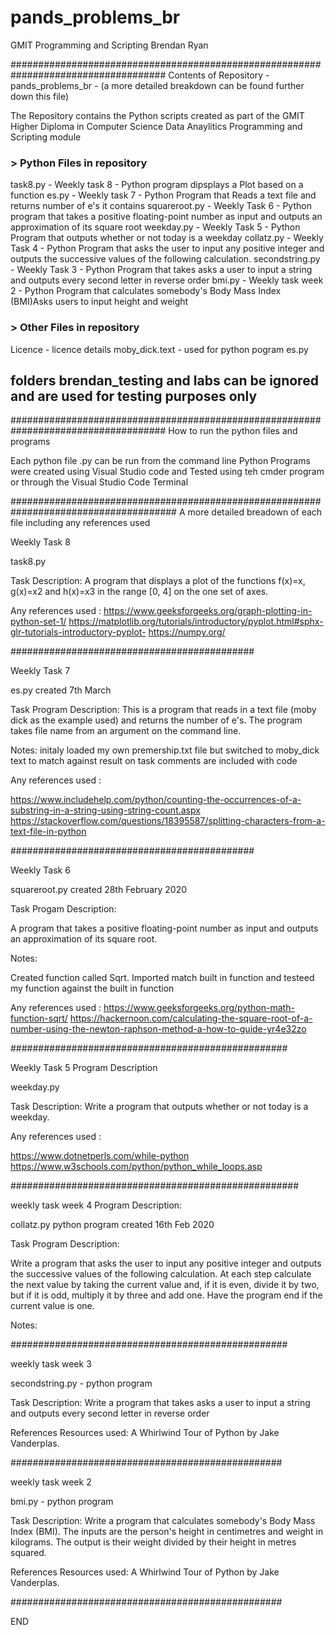 # pands_problems_br
GMIT Programming and Scripting
Brendan Ryan

#################################################################################### 
Contents of Repository - pands_problems_br - (a more detailed breakdown can be found further down this file)

The Repository contains the Python scripts created as part of the GMIT Higher Diploma in Computer Science Data Anaylitics
Programming and Scripting module


### > Python Files in repository
task8.py -  Weekly task 8 - Python program dipsplays a Plot based on a function
es.py  -  Weekly task 7 - Python Program that Reads a text file and returns number of e's it contains
squareroot.py - Weekly Task 6 - Python program that takes a positive floating-point number as input and outputs an approximation of its square root
weekday.py - Weekly Task 5 - Python Program that outputs whether or not today is a weekday
collatz.py -  Weekly Task 4 - Python Program that asks the user to input any positive integer and outputs the successive values 
of the following calculation.
secondstring.py  - Weekly Task 3 - Python Program that takes asks a user to input a string and outputs every second letter in reverse order
bmi.py - Weekly task week 2 - Python Program that calculates somebody's Body Mass Index (BMI)Asks users to input height and weight

### > Other Files in repository
Licence - licence details
moby_dick.text - used for python pogram es.py

## folders brendan_testing and labs can be ignored and are used for testing purposes only




####################################################################################
How to run the python files and programs

Each python file .py can be run from the command line
Python Programs were created using Visual Studio code and Tested using teh cmder program or through the Visual Studio Code Terminal



######################################################################################
A more detailed breadown of each file including any references used 


Weekly Task 8

task8.py

Task Description: A program that displays a plot of the functions f(x)=x, g(x)=x2 and h(x)=x3 in the range [0, 4] on the one set of axes. 


Any references used :
https://www.geeksforgeeks.org/graph-plotting-in-python-set-1/
https://matplotlib.org/tutorials/introductory/pyplot.html#sphx-glr-tutorials-introductory-pyplot-
https://numpy.org/

############################################


Weekly Task 7

es.py created 7th March 

Task Program Description: This is a program that reads in a text file (moby dick as the example used) and returns the number of e's. The program takes
file name from an argument on the command line.

Notes:
initaly loaded my own premership.txt file but switched to moby_dick text to match against result on task
comments are included with code

Any references used :

https://www.includehelp.com/python/counting-the-occurrences-of-a-substring-in-a-string-using-string-count.aspx
https://stackoverflow.com/questions/18395587/splitting-characters-from-a-text-file-in-python

############################################

Weekly Task 6

squareroot.py created 28th February 2020

Task Progam Description:

A program that takes a positive floating-point number as input and outputs an approximation of its square root. 

Notes:

Created function called Sqrt. 
Imported match built in function and testeed my function against the built in function

Any references used :
https://www.geeksforgeeks.org/python-math-function-sqrt/
https://hackernoon.com/calculating-the-square-root-of-a-number-using-the-newton-raphson-method-a-how-to-guide-yr4e32zo


##################################################



Weekly Task 5 Program Description

weekday.py

Task Description: Write a program that outputs whether or not today is a weekday. 

Any references used :

https://www.dotnetperls.com/while-python
https://www.w3schools.com/python/python_while_loops.asp


####################################################

weekly task week 4 Program Description:

collatz.py python program created 16th Feb 2020

Task Program Description:

Write a program that asks the user to input any positive integer and outputs the successive values 
of the following calculation. At each step calculate the next value by taking the current value and, 
if it is even, divide it by two, but if it is odd, multiply it by three and add one. 
Have the program end if the current value is one.

Notes: 


##################################################

weekly task week 3

secondstring.py - python program

Task Description:  Write a program that takes asks a user to input a string and outputs every second letter in reverse order


References Resources used: A Whirlwind Tour of Python by Jake Vanderplas.

#################################################

weekly task week 2

bmi.py - python program

Task Description: Write a program that calculates somebody's Body Mass Index (BMI).
The inputs are the person's height in centimetres and weight in kilograms.
The output is their weight divided by their height in metres squared. 

References Resources used: A Whirlwind Tour of Python by Jake Vanderplas.


#################################################


END

